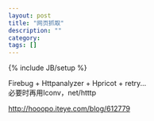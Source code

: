 ```yaml
---
layout: post
title: "网页抓取"
description: ""
category: 
tags: []
---
```

{% include JB/setup %}

Firebug + Httpanalyzer + Hpricot + retry...  
必要时再用Iconv，net/htttp  

<http://hooopo.iteye.com/blog/612779>  
